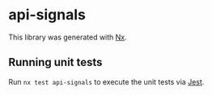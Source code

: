 # api-signals

This library was generated with [Nx](https://nx.dev).

## Running unit tests

Run `nx test api-signals` to execute the unit tests via [Jest](https://jestjs.io).
